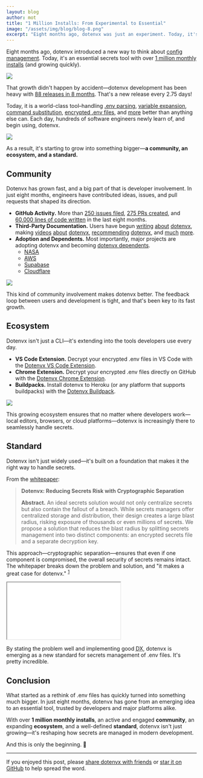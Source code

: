 ```yaml
---
layout: blog
author: mot
title: "1 Million Installs: From Experimental to Essential"
image: "/assets/img/blog/blog-8.png"
excerpt: "Eight months ago, dotenvx was just an experiment. Today, it's an essential tool with over 1 million monthly installs."
---
```


Eight months ago, dotenvx introduced a new way to think about [config management](/blog/2024/06/24/dotenvx-next-generation-config-management.html). Today, it's an essential secrets tool with over [1 million monthly installs](https://www.npmjs.com/package/@dotenvx/dotenvx) (and growing quickly).

<a href="https://npm.chart.dev/@dotenvx/dotenvx" target="_blank"><img src="https://github.com/user-attachments/assets/776ed814-b2d0-49be-a61f-98ed494c7aa3" /></a>

That growth didn't happen by accident—dotenvx development has been heavy with [88 releases in 8 months](https://github.com/dotenvx/dotenvx/blob/main/CHANGELOG.md#1383). That's a new release every 2.75 days!

Today, it is a world-class tool–handling [.env parsing](https://dotenvx.com/docs/quickstart), [variable expansion](https://dotenvx.com/docs/advanced/run-variable-expansion), [command substitution](https://dotenvx.com/docs/advanced/run-command-substitution), [encrypted .env files](https://dotenvx.com/docs/env-file#encryption), and [more](https://dotenvx.com/docs/advanced) better than anything else can. Each day, hundreds of software engineers newly learn of, and begin using, dotenvx.

<img src="https://github.com/user-attachments/assets/1297f2d5-579d-4894-8bc2-91f0f90e4f91" />

As a result, it's starting to grow into something bigger—**a community, an ecosystem, and a standard.**

## Community

Dotenvx has grown fast, and a big part of that is developer involvement. In just eight months, engineers have contributed ideas, issues, and pull requests that shaped its direction.

* **GitHub Activity.** More than [250 issues filed](https://github.com/dotenvx/dotenvx/issues), [275 PRs created](https://github.com/dotenvx/dotenvx/pulls), and [60,000 lines of code written](https://github.com/user-attachments/assets/1258fd84-165c-4947-b13b-ffeb49822860) in the last eight months.
* **Third-Party Documentation.** Users have begun [writing](https://medium.com/@t.dekiere/boost-dx-with-dotenvx-71e276dce6f6) [about](https://parottasalna.com/2024/06/30/migrating-from-env-to-dotenvx/) [dotenvx](https://dev.to/this-is-learning/exploring-dotenvx-46ng), making [videos](https://youtu.be/xcBHX2m2pNw?t=102) [about](https://www.youtube.com/watch?v=1p2MS8rKHzU&t=3s) [dotenvx](https://www.youtube.com/watch?v=APhfQ2xya9A), [recommending](https://www.reddit.com/r/webdev/comments/1gteux5/comment/lxmhzue/) [dotenvx](https://www.reddit.com/r/Python/comments/1gud1h9/comment/lxtv16s/), and [much](https://railway.com/template/zXEiVF) [more](https://forums.docker.com/t/docker-compose-argument-to-replace-env-file-directive-or-argument-to-enable-host-environment-passthrough/141671).
* **Adoption and Dependents.** Most importantly, major projects are adopting dotenvx and becoming [dotenvx dependents](https://github.com/dotenvx/dotenvx/network/dependents).
    * [NASA](https://github.com/nasa/earthdata-search)
    * [AWS](https://docs.amplify.aws/nextjs/deploy-and-host/fullstack-branching/secrets-and-vars/)
    * [Supabase](https://github.com/supabase/supabase/blob/master/examples/slack-clone/nextjs-slack-clone-dotenvx/README.md)
    * [Cloudflare](https://github.com/cloudflare/templates)

<img src="https://github.com/user-attachments/assets/7cb15832-8e91-494b-b825-4fe0f54fbbed" />

This kind of community involvement makes dotenvx better. The feedback loop between users and development is tight, and that's been key to its fast growth.

## Ecosystem

Dotenvx isn't just a CLI—it's extending into the tools developers use every day.

* **VS Code Extension.** Decrypt your encrypted .env files in VS Code with the [Dotenvx VS Code Extension](https://dotenvx.com/vscode-extension/).
* **Chrome Extension.** Decrypt your encrypted .env files directly on GitHub with the [Dotenvx Chrome Extension](https://dotenvx.com/chrome-extension).
* **Buildpacks.** Install dotenvx to Heroku (or any platform that supports buildpacks) with the [Dotenvx Buildpack](https://github.com/dotenvx/heroku-buildpack-dotenvx).

<a href="https://dotenvx.com/mods"><img src="https://github.com/user-attachments/assets/70047aa8-3510-463a-8858-d27a05e8777f" /></a>

This growing ecosystem ensures that no matter where developers work—local editors, browsers, or cloud platforms—dotenvx is increasingly there to seamlessly handle secrets.

## Standard

Dotenvx isn't just widely used—it's built on a foundation that makes it the right way to handle secrets.

From the [whitepaper](https://dotenvx.com/dotenvx.pdf):

> **Dotenvx: Reducing Secrets Risk with Cryptographic Separation**
> 
> **Abstract.** An ideal secrets solution would not only centralize secrets but also contain the fallout of a breach. While secrets managers offer centralized storage and distribution, their design creates a large blast radius, risking exposure of thousands or even millions of secrets. We propose a solution that reduces the blast radius by splitting secrets management into two distinct components: an encrypted secrets file and a separate decryption key.

This approach—cryptographic separation—ensures that even if one component is compromised, the overall security of secrets remains intact. The whitepaper breaks down the problem and solution, and "it makes a great case for dotenvx." <sup><a href="https://github.com/dotenvx/dotenvx/issues/537#issue-2881322629">1</a></sup> 

<iframe src="/dotenvx.pdf?v={{ site.time | date: '%Y%m%d%H%M%S' }}" class="w-[700px] aspect-[8.5/11] max-w-full max-h-screen border-0 mx-auto"></iframe>

By stating the problem well and implementing good <abbr title="Developer Experience">DX</abbr>, dotenvx is emerging as a new standard for secrets management of .env files. It's pretty incredible.

## Conclusion

What started as a rethink of .env files has quickly turned into something much bigger. In just eight months, dotenvx has gone from an emerging idea to an essential tool, trusted by developers and major platforms alike.

With over **1 million monthly installs**, an active and engaged **community**, an expanding **ecosystem**, and a well-defined **standard**, dotenvx isn't just growing—it's reshaping how secrets are managed in modern development.

And this is only the beginning. 💪

---

If you enjoyed this post, please [share dotenvx with friends](https://github.com/dotenvx/dotenvx) or [star it on GitHub](https://github.com/dotenvx/dotenvx) to help spread the word.
